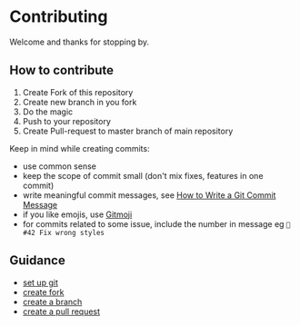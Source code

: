 # Contributing

Welcome and thanks for stopping by.

## How to contribute

1. Create Fork of this repository
2. Create new branch in you fork
3. Do the magic
4. Push to your repository
5. Create Pull-request to master branch of main repository

Keep in mind while creating commits:

- use common sense
- keep the scope of commit small (don't mix fixes, features in one
  commit)
- write meaningful commit messages, see
  [How to Write a Git Commit Message](https://chris.beams.io/posts/git-commit/)
- if you like emojis, use [Gitmoji](https://gitmoji.carloscuesta.me/)
- for commits related to some issue, include the number in message eg
  `🐛 #42 Fix wrong styles`

## Guidance
* [set up git](https://help.github.com/en/github/getting-started-with-github/set-up-git)
* [create fork](https://help.github.com/en/github/getting-started-with-github/fork-a-repo)
* [create a branch](https://github.com/Kunena/Kunena-Forum/wiki/Create-a-new-branch-with-git-and-manage-branches)
* [create a pull request](https://help.github.com/en/github/collaborating-with-issues-and-pull-requests/creating-a-pull-request)
